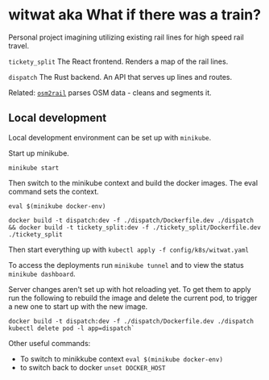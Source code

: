 # witwat aka What if there was a train?

Personal project imagining utilizing existing rail lines for high speed rail travel.

`tickety_split`
The React frontend. Renders a map of the rail lines.

`dispatch`
The Rust backend. An API that serves up lines and routes.

Related: [`osm2rail`](https://github.com/hanakslr/osm2rail) parses OSM data - cleans and segments it.

## Local development

Local development environment can be set up with `minikube`.

Start up minikube.

```
minikube start
```

Then switch to the minikube context and build the docker images. The eval command sets the context.

```
eval $(minikube docker-env)

docker build -t dispatch:dev -f ./dispatch/Dockerfile.dev ./dispatch && docker build -t tickety_split:dev -f ./tickety_split/Dockerfile.dev ./tickety_split
```

Then start everything up with `kubectl apply -f config/k8s/witwat.yaml`

To access the deployments run `minikube tunnel` and to view the status `minikube dashboard`.

Server changes aren't set up with hot reloading yet. To get them to apply run the following to rebuild the image and delete the current pod, to trigger a new one to start up with the new image.

```
docker build -t dispatch:dev -f ./dispatch/Dockerfile.dev ./dispatch
kubectl delete pod -l app=dispatch`
```

Other useful commands:

- To switch to minikkube context `eval $(minikube docker-env)`
- to switch back to docker `unset DOCKER_HOST`
